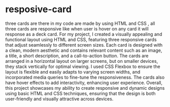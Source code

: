 # resposive-card
three cards are there in my code are made by using HTML and CSS , all three cards are responsive like when user is hover on any card it will response as a deck card.
For my project, I created a visually appealing and functional layout using HTML and CSS, featuring three responsive cards that adjust seamlessly to different screen sizes. Each card is designed with a clean, modern aesthetic and contains relevant content such as an image, a title, a short description, and a call-to-action button. The cards are arranged in a horizontal layout on larger screens, but on smaller devices, they stack vertically for optimal viewing. I used CSS Flexbox to ensure the layout is flexible and easily adapts to varying screen widths, and incorporated media queries to fine-tune the responsiveness. The cards also have hover effects to add interactivity, enhancing user experience. Overall, this project showcases my ability to create responsive and dynamic designs using basic HTML and CSS techniques, ensuring that the design is both user-friendly and visually attractive across devices.
